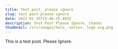 ```yaml
---
title: Test post, please ignore
slug: test-post-please-ignore
date: 2022-01-25T15:46:15.893Z
description: Test Post Please Ignore, thanks
thumbnail: /src/images/halo_-series-_logo.svg.png
---
```

This is a test post. Please Ignore.